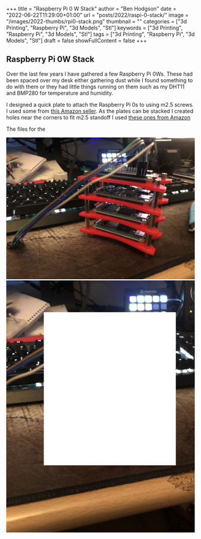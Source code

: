+++
title = "Raspberry Pi 0 W Stack"
author = "Ben Hodgson"
date = "2022-06-22T11:29:00+01:00"
url = "posts/2022/raspi-0-stack/"
image = "/images/2022-thumbs/rpi0-stack.png"
thumbnail = ""
categories = ["3d Printing", "Raspberry Pi", "3d Models", "Stl"]
keywords = ["3d Printing", "Raspberry Pi", "3d Models", "Stl"]
tags = ["3d Printing", "Raspberry Pi", "3d Models", "Stl"]
draft = false
showFullContent = false
+++
<!--more-->

## Raspberry Pi 0W Stack

Over the last few years I have gathered a few Raspberry Pi 0Ws. These had been spaced over my desk either gathering dust while I found something to do with them or they had little things running on them such as my DHT11 and BMP280 for temperature and humidity.

I designed a quick plate to attach the Raspberry Pi 0s to using m2.5 screws. I used some from [this Amazon seller](https://www.amazon.co.uk/gp/product/B0894D654R/ref=ppx_yo_dt_b_asin_title_o05_s00?ie=UTF8&psc=1). As the plates can be stacked I created holes near the corners to fit m2.5 standoff I used [these ones from Amazon](https://www.amazon.co.uk/gp/product/B08HLJ7C6S/ref=ppx_yo_dt_b_asin_title_o05_s00?ie=UTF8&th=1)

The files for the 

![er](../../../images/2022/rpi-stack/stack-2.jpeg)
![](stack-1%20copy.png)
